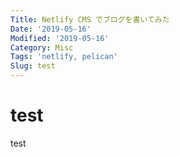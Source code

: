 ```yaml
---
Title: Netlify CMS でブログを書いてみた
Date: '2019-05-16'
Modified: '2019-05-16'
Category: Misc
Tags: 'netlify, pelican'
Slug: test
---
```

# test

test
